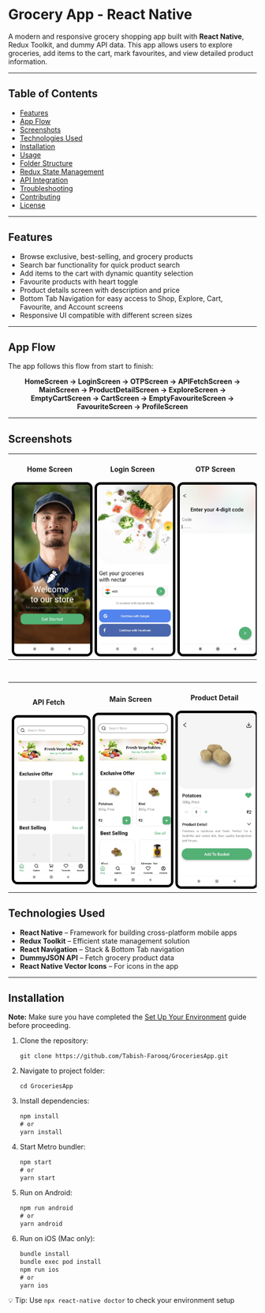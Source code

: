 # Grocery App - React Native

<p>A modern and responsive grocery shopping app built with <strong>React Native</strong>, Redux Toolkit, and dummy API data. This app allows users to explore groceries, add items to the cart, mark favourites, and view detailed product information.</p>

<hr />

## Table of Contents

<ul>
  <li><a href="#features">Features</a></li>
  <li><a href="#app-flow">App Flow</a></li>
  <li><a href="#screenshots">Screenshots</a></li>
  <li><a href="#technologies-used">Technologies Used</a></li>
  <li><a href="#installation">Installation</a></li>
  <li><a href="#usage">Usage</a></li>
  <li><a href="#folder-structure">Folder Structure</a></li>
  <li><a href="#redux-state-management">Redux State Management</a></li>
  <li><a href="#api-integration">API Integration</a></li>
  <li><a href="#troubleshooting">Troubleshooting</a></li>
  <li><a href="#contributing">Contributing</a></li>
  <li><a href="#license">License</a></li>
</ul>

<hr />

## Features

<ul>
  <li>Browse exclusive, best-selling, and grocery products</li>
  <li>Search bar functionality for quick product search</li>
  <li>Add items to the cart with dynamic quantity selection</li>
  <li>Favourite products with heart toggle</li>
  <li>Product details screen with description and price</li>
  <li>Bottom Tab Navigation for easy access to Shop, Explore, Cart, Favourite, and Account screens</li>
  <li>Responsive UI compatible with different screen sizes</li>
</ul>

<hr />

## App Flow

<p>The app follows this flow from start to finish:</p>

<div style="text-align:center;">
  <strong>HomeScreen → LoginScreen → OTPScreen → APIFetchScreen → MainScreen → ProductDetailScreen → ExploreScreen → EmptyCartScreen → CartScreen → EmptyFavouriteScreen → FavouriteScreen → ProfileScreen</strong>
</div>


<hr />

## Screenshots

<div align="center">

  <!-- Row 1 -->
  <table>
    <tr>
      <td align="center">
        <h4>Home Screen</h4>
        <img src="./src/assets/screenshots/HomeScreen.jpg" width="250" style="border:5px solid black; border-radius:12px;" />
      </td>
      <td align="center">
        <h4>Login Screen</h4>
        <img src="./src/assets/screenshots/LoginScreen.jpg" width="250" style="border:5px solid black; border-radius:12px;" />
      </td>
      <td align="center">
        <h4>OTP Screen</h4>
        <img src="./src/assets/screenshots/OTPScreen.jpg" width="250" style="border:5px solid black; border-radius:12px;" />
      </td>
    </tr>
  </table>

  <br/>

  <!-- Row 2 -->
  <table>
    <tr>
      <td align="center">
        <h4>API Fetch</h4>
        <img src="./src/assets/screenshots/apiFetchScreen.jpg" width="250" style="border:5px solid black; border-radius:12px;" />
      </td>
      <td align="center">
        <h4>Main Screen</h4>
        <img src="./src/assets/screenshots/MainScreen.jpg" width="250" style="border:5px solid black; border-radius:12px;" />
      </td>
      <td align="center">
        <h4>Product Detail</h4>
        <img src="./src/assets/screenshots/ProductDetailScreen.jpg" width="250" style="border:5px solid black; border-radius:12px;" />
      </td>
    </tr>
  </table>

</div>




## Technologies Used

<ul>
  <li><strong>React Native</strong> – Framework for building cross-platform mobile apps</li>
  <li><strong>Redux Toolkit</strong> – Efficient state management solution</li>
  <li><strong>React Navigation</strong> – Stack & Bottom Tab navigation</li>
  <li><strong>DummyJSON API</strong> – Fetch grocery product data</li>
  <li><strong>React Native Vector Icons</strong> – For icons in the app</li>
</ul>

<hr />

## Installation

<p><strong>Note:</strong> Make sure you have completed the <a href="https://reactnative.dev/docs/environment-setup">Set Up Your Environment</a> guide before proceeding.</p>

<ol>
  <li>Clone the repository:
    <pre><code>git clone https://github.com/Tabish-Farooq/GroceriesApp.git</code></pre>
  </li>
  <li>Navigate to project folder:
    <pre><code>cd GroceriesApp</code></pre>
  </li>
  <li>Install dependencies:
    <pre><code>npm install
# or
yarn install</code></pre>
  </li>
  <li>Start Metro bundler:
    <pre><code>npm start
# or
yarn start</code></pre>
  </li>
  <li>Run on Android:
    <pre><code>npm run android
# or
yarn android</code></pre>
  </li>
  <li>Run on iOS (Mac only):
    <pre><code>bundle install
bundle exec pod install
npm run ios
# or
yarn ios</code></pre>
  </li>
</ol>

<p>💡 Tip: Use <code>npx react-native doctor</code> to check your environment setup</p>
